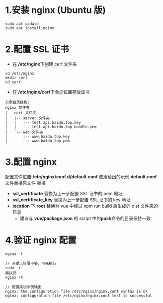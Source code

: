 # 1.安装 nginx (Ubuntu 版)

```
sudo apt update
sudo apt install nginx
```

# 2.配置 SSL 证书

- 在 **/etc/nginx**下创建 cert 文件夹

```
cd /etc/nginx
mkdir cert
cd cert
```

- 在 **/etc/nginx/cert**下合适位置存放证书

```
示例目录结构:
nginx 文件夹
|-- cert 文件夹
|   |-- server 文件夹
|   |   |-- test.api.baidu.top.key
|   |   `-- test.api.baidu.top_bundle.pem
|   `-- web 文件夹
|       |-- www.baidu.top.key
|       `-- www.baidu.top.pem
```

# 3.配置 nginx

配置文件位置:**/etc/nginx/conf.d/default.conf**
使用给出的示例 **default.conf** 文件替换原文件
替换

- **ssl_certificate** 替换为上一步配置 SSL 证书的 pem 地址
- **ssl_certificate_key** 替换为上一步配置 SSL 证书的 key 地址
- **location** 下 **root** 替换为 vue 中经过 npm run build 后生成的 dist 文件夹的目录
  - 建议与 **vue/package.json** 的 script 中的**push**命令的目录保持一致

# 4.验证 nginx 配置

```
nginx -t

// 若提示权限不够，可先执行
sudo -i
再执行
nginx -t

// 配置成功示例输出
nginx: the configuration file /etc/nginx/nginx.conf syntax is ok
nginx: configuration file /etc/nginx/nginx.conf test is successful
```
